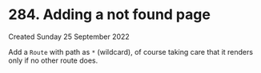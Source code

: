 # 284. Adding a not found page
Created Sunday 25 September 2022

Add a `Route` with path as `*` (wildcard), of course taking care that it renders only if no other route does.